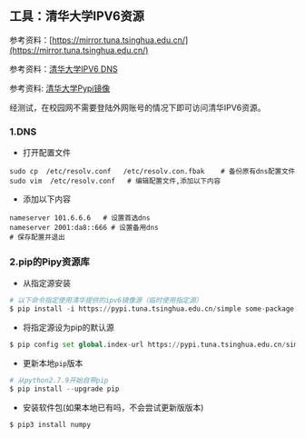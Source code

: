## 工具：清华大学IPV6资源

参考资料：[https://mirror.tuna.tsinghua.edu.cn/](https://mirror.tuna.tsinghua.edu.cn/)

参考资料：[清华大学IPV6 DNS](https://tuna.moe/help/dns/)

参考资料: [清华大学Pypi镜像](https://mirror.tuna.tsinghua.edu.cn/help/pypi/)


经测试，在校园网不需要登陆外网账号的情况下即可访问清华IPV6资源。

### 1.DNS

* 打开配置文件
```shell
sudo cp  /etc/resolv.conf   /etc/resolv.con.fbak    # 备份原有dns配置文件
sudo vim  /etc/resolv.conf   # 编辑配置文件,添加以下内容
```

* 添加以下内容
```shell
nameserver 101.6.6.6   # 设置首选dns
nameserver 2001:da8::666 # 设置备用dns
# 保存配置并退出
```
### 2.pip的Pipy资源库

* 从指定源安装
```python
# 以下命令指定使用清华提供的ipv6镜像源（临时使用指定源）
$ pip install -i https://pypi.tuna.tsinghua.edu.cn/simple some-package
```

* 将指定源设为pip的默认源
```python
$ pip config set global.index-url https://pypi.tuna.tsinghua.edu.cn/simple
```

* 更新本地`pip`版本
```python
# 从python2.7.9开始自带pip
$ pip install --upgrade pip
```

* 安装软件包(如果本地已有吗，不会尝试更新版版本)
```python
$ pip3 install numpy
```












